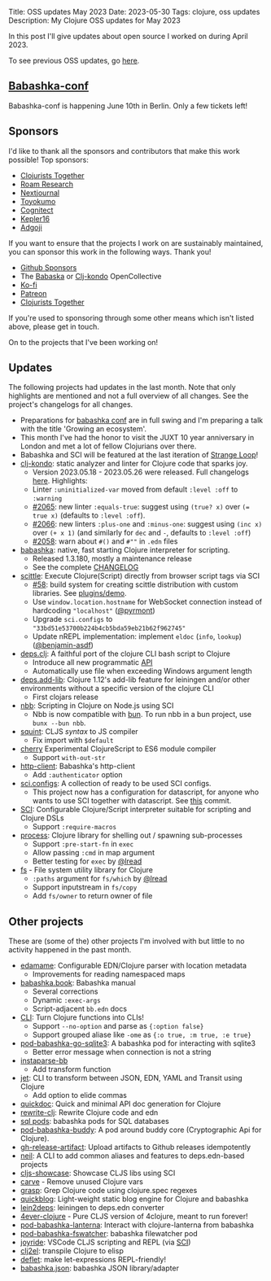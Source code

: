 Title: OSS updates May 2023
Date: 2023-05-30
Tags: clojure, oss updates
Description: My Clojure OSS updates for May 2023

In this post I'll give updates about open source I worked on during April 2023.

To see previous OSS updates, go [here](https://blog.michielborkent.nl/tags/oss-updates.html).

## [Babashka-conf](https://babashka.org/conf/)

Babashka-conf is happening June 10th in Berlin. Only a few tickets left!

## Sponsors

I'd like to thank all the sponsors and contributors that make
this work possible! Top sponsors:

- [Clojurists Together](https://clojuriststogether.org/)
- [Roam Research](https://roamresearch.com/)
- [Nextjournal](https://nextjournal.com/)
- [Toyokumo](https://toyokumo.co.jp/)
- [Cognitect](https://www.cognitect.com/)
- [Kepler16](https://kepler16.com/)
- [Adgoji](https://www.adgoji.com/)

If you want to ensure that the projects I work on are sustainably maintained,
you can sponsor this work in the following ways. Thank you!

- [Github Sponsors](https://github.com/sponsors/borkdude)
- The [Babaska](https://opencollective.com/babashka) or [Clj-kondo](https://opencollective.com/clj-kondo) OpenCollective
- [Ko-fi](https://ko-fi.com/borkdude)
- [Patreon](https://www.patreon.com/borkdude)
- [Clojurists Together](https://www.clojuriststogether.org/)

If you're used to sponsoring through some other means which isn't listed above, please get in touch.

On to the projects that I've been working on!

<!--

sources: https://github.com/borkdude
local ~/dev and ~/dev/babashka dir (since github doesn't show all repos)

-->

## Updates

The following projects had updates in the last month. Note that only highlights
are mentioned and not a full overview of all changes. See the project's
changelogs for all changes.

- Preparations for [babashka conf](https://github.com/babashka/conf) are in full swing and I'm preparing a talk with the title 'Growing an ecosystem'.
- This month I've had the honor to visit the JUXT 10 year anniversary in London and met a lot of fellow Clojurians over there.
- Babashka and SCI will be featured at the last iteration of [Strange Loop](https://www.thestrangeloop.com/)!
- [clj-kondo](https://github.com/clj-kondo/clj-kondo): static analyzer and linter for Clojure code that sparks joy.
  - Version 2023.05.18 - 2023.05.26 were released. Full changelogs [here](https://github.com/clj-kondo/clj-kondo/blob/master/CHANGELOG.md). Highlights:
  - Linter `:uninitialized-var` moved from default `:level :off` to `:warning`
  - [#2065](https://github.com/clj-kondo/clj-kondo/issues/2065): new linter `:equals-true`: suggest using `(true? x)` over `(= true x)` (defaults to `:level :off`).
  - [#2066](https://github.com/clj-kondo/clj-kondo/issues/2066): new linters `:plus-one` and `:minus-one`: suggest using `(inc x)` over `(+ x 1)` (and similarly for `dec` and `-`, defaults to `:level :off`)
  - [#2058](https://github.com/clj-kondo/clj-kondo/issues/2058): warn about `#()` and `#""` in `.edn` files
- [babashka](https://github.com/babashka/babashka): native, fast starting Clojure interpreter for scripting.
  - Released 1.3.180, mostly a maintenance release
  - See the complete [CHANGELOG](https://github.com/babashka/babashka/blob/master/CHANGELOG.md)
- [scittle](https://github.com/babashka/scittle): Execute Clojure(Script) directly from browser script tags via SCI
  - [#58](https://github.com/babashka/scittle/issues/58): build system for creating scittle distribution with custom libraries. See [plugins/demo](https://github.com/babashka/scittle/tree/main/plugins/demo).
  - Use `window.location.hostname` for WebSocket connection instead of hardcoding `"localhost"` ([@pyrmont](https://github.com/pyrmont))
  - Upgrade `sci.configs` to `"33bd51e53700b224b4cb5bda59eb21b62f962745"`
  - Update nREPL implementation: implement `eldoc` (`info`, `lookup`) ([@benjamin-asdf](https://github.com/benjamin-asdf))
- [deps.clj](https://github.com/borkdude/deps.clj): A faithful port of the clojure CLI bash script to Clojure
  - Introduce all new programmatic [API](https://github.com/borkdude/deps.clj/blob/master/API.md)
  - Automatically use file when exceeding Windows argument length
- [deps.add-lib](https://github.com/borkdude/deps.add-lib): Clojure 1.12's add-lib feature for leiningen and/or other environments without a specific version of the clojure CLI
  - First clojars release
- [nbb](https://github.com/babashka/nbb): Scripting in Clojure on Node.js using SCI
  - Nbb is now compatible with [bun](https://bun.sh/). To run nbb in a bun project, use `bunx --bun nbb`.
- [squint](https://github.com/squint-cljs/squint): CLJS _syntax_ to JS compiler
  - Fix import with `$default`
- [cherry](https://github.com/squint-cljs/cherry) Experimental ClojureScript to ES6 module compiler
  - Support `with-out-str`
- [http-client](https://github.com/babashka/http-client): Babashka's http-client
  - Add `:authenticator` option
- [sci.configs](https://github.com/babashka/sci.configs): A collection of ready to be used SCI configs.
  - This project now has a configuration for datascript, for anyone who wants to use SCI together with datascript. See [this](https://github.com/babashka/sci.configs/commit/33bd51e53700b224b4cb5bda59eb21b62f962745) commit.
- [SCI](https://github.com/babashka/sci): Configurable Clojure/Script interpreter suitable for scripting and Clojure DSLs
  - Support `:require-macros`
- [process](https://github.com/babashka/process): Clojure library for shelling out / spawning sub-processes
  - Support `:pre-start-fn` in `exec`
  - Allow passing `:cmd` in map argument
  - Better testing for `exec` by [@lread](https://github.com/lread)
- [fs](https://github.com/babashka/fs) - File system utility library for Clojure
  - `:paths` argument for `fs/which` by [@lread](https://github.com/lread)
  - Support inputstream in `fs/copy`
  - Add `fs/owner` to return owner of file

<!-- ## Contributions to other projects -->

<!-- - [clojurescript](https://github.com/clojure/clojurescript): -->
<!--   - [PR 202](https://github.com/clojure/clojurescript/pull/202): a `macroexpand` fix -->
<!--   - [PR 203](https://github.com/clojure/clojurescript/pull/203): a symbol optimization fix -->
<!-- - [malli](https://github.com/metosin/malli/commit/cf918db28ff71a2f735f465f30f0bc1028ecd7d9): cherry integration -->
<!-- - [clerk](https://github.com/nextjournal/clerk/commit/cb079b14213185d27c5a2d1cc1e80943521a4fb5): cherry integration -->
<!-- - [clojure-lsp](https://github.com/clojure-lsp/clojure-lsp/commit/60d67cca59f0747e8b68802157afbe7f61440c7f): integrated a new clj-kondo feature: showing the languages in a CLJC context -->

## Other projects

These are (some of the) other projects I'm involved with but little to no activity
happened in the past month.

- [edamame](https://github.com/borkdude/edamame): Configurable EDN/Clojure parser with location metadata
  - Improvements for reading namespaced maps
- [babashka.book](https://github.com/babashka/book): Babashka manual
  - Several corrections
  - Dynamic `:exec-args`
  - Script-adjacent `bb.edn` docs
- [CLI](https://github.com/babashka/cli): Turn Clojure functions into CLIs!
  - Support `--no-option` and parse as `{:option false}`
  - Support grouped aliase like `-ome` as `{:o true, :m true, :e true}`
- [pod-babashka-go-sqlite3](https://github.com/babashka/pod-babashka-go-sqlite3): A babashka pod for interacting with sqlite3
  - Better error message when connection is not a string
- [instaparse-bb](https://github.com/babashka/instaparse-bb)
  - Add transform function
- [jet](https://github.com/borkdude/jet): CLI to transform between JSON, EDN, YAML and Transit using Clojure
  - Add option to elide commas
- [quickdoc](https://github.com/borkdude/quickdoc): Quick and minimal API doc generation for Clojure
- [rewrite-clj](https://github.com/clj-commons/rewrite-clj): Rewrite Clojure code and edn
- [sql pods](https://github.com/babashka/babashka-sql-pods): babashka pods for SQL databases
- [pod-babashka-buddy](https://github.com/babashka/pod-babashka-buddy): A pod around buddy core (Cryptographic Api for Clojure).
- [gh-release-artifact](https://github.com/borkdude/gh-release-artifact): Upload artifacts to Github releases idempotently
- [neil](https://github.com/babashka/neil): A CLI to add common aliases and features to deps.edn-based projects
- [cljs-showcase](https://github.com/borkdude/cljs-showcase): Showcase CLJS libs using SCI
- [carve](https://github.com/borkdude/carve) - Remove unused Clojure vars
- [grasp](https://github.com/borkdude/grasp): Grep Clojure code using clojure.spec regexes
- [quickblog](https://github.com/borkdude/quickblog): Light-weight static blog engine for Clojure and babashka
- [lein2deps](https://github.com/borkdude/lein2deps): leiningen to deps.edn converter
- [4ever-clojure](https://github.com/oxalorg/4ever-clojure) - Pure CLJS version of 4clojure, meant to run forever!
- [pod-babashka-lanterna](https://github.com/babashka/pod-babashka-lanterna): Interact with clojure-lanterna from babashka
- [pod-babashka-fswatcher](https://github.com/babashka/pod-babashka-fswatcher): babashka filewatcher pod
- [joyride](https://github.com/BetterThanTomorrow/joyride): VSCode CLJS scripting and REPL (via [SCI](https://github.com/babashka/sci))
- [clj2el](https://borkdude.github.io/clj2el/): transpile Clojure to elisp
- [deflet](https://github.com/borkdude/deflet): make let-expressions REPL-friendly!
- [babashka.json](https://github.com/babashka/json): babashka JSON library/adapter

<!-- - [tools-deps-native](https://github.com/babashka/tools-deps-native): Run tools.deps as a native binary-->
<!-- - [tools.bbuild](https://github.com/babashka/tools.bbuild): Library of functions for building Clojure projects-->
